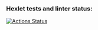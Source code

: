 ### Hexlet tests and linter status:
[![Actions Status](https://github.com/mclyalin/layout-designer-project-lvl1/workflows/hexlet-check/badge.svg)](https://github.com/mclyalin/layout-designer-project-lvl1/actions)